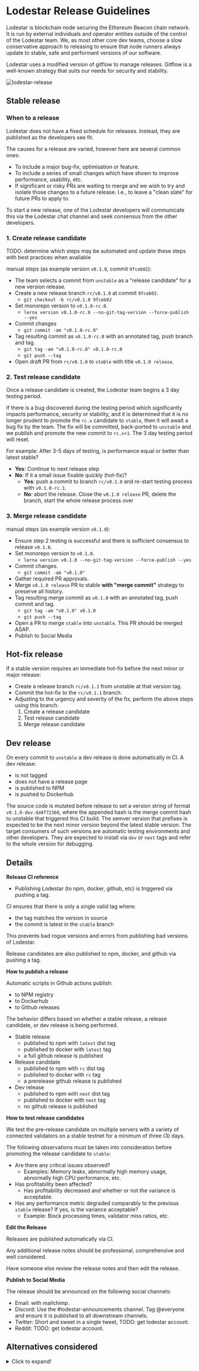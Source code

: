 # Lodestar Release Guidelines

Lodestar is blockchain node securing the Ethereum Beacon chain network. It is run by external individuals and operator entities outside of the control of the Lodestar team. We, as most other core dev teams, choose a slow conservative approach to releasing to ensure that node runners always update to stable, safe and performant versions of our software.

Lodestar uses a modified version of gitflow to manage releases. Gitflow is a well-known strategy that suits our needs for security and stability.

![lodestar-release](docs/images/gitflow-lodestar.png)

## Stable release

### When to a release

Lodestar does not have a fixed schedule for releases. Instead, they are published as the developers see fit.

The causes for a release are varied, however here are several common ones:

- To include a major bug-fix, optimisation or feature.
- To include a series of small changes which have shown to improve performance, usability, etc.
- If significant or risky PRs are waiting to merge and we wish to try and isolate those changes to a future release. I.e., to leave a "clean slate" for future PRs to apply to.

To start a new release, one of the Lodestar developers will communicate this via the Lodestar chat channel and seek consensus from the other developers.

### 1. Create release candidate

TODO: determine which steps may be automated and update these steps with best practices when available

manual steps (as example version `v0.1.0`, commit `9fceb02`):

- The team selects a commit from `unstable` as a "release candidate" for a new version release.
- Create a new release branch `rc/v0.1.0` at commit `9fceb02`.
  - `git checkout -b rc/v0.1.0 9fceb02`
- Set monorepo version to `v0.1.0-rc.0`.
  - `lerna version v0.1.0-rc.0 --no-git-tag-version --force-publish --yes`
- Commit changes
  - `git commit -am "v0.1.0-rc.0"`
- Tag resulting commit as `v0.1.0-rc.0` with an annotated tag, push branch and tag.
  - `git tag -am "v0.1.0-rc.0" v0.1.0-rc.0`
  - `git push --tag`
- Open draft PR from `rc/v0.1.0` to `stable` with title `v0.1.0 release`.

### 2. Test release candidate

Once a release candidate is created, the Lodestar team begins a 3 day testing period.

If there is a bug discovered during the testing period which significantly impacts performance, security or stability, and it is determined that it is no longer prudent to promote the `rc.x` candidate to `stable`, then it will await a bug fix by the team. The fix will be committed, back-ported to `unstable` and we publish and promote the new commit to `rc.x+1`. The 3 day testing period will reset.

For example: After 3-5 days of testing, is performance equal or better than latest stable?

- **Yes**: Continue to next release step
- **No**: If it a small issue fixable quickly (hot-fix)?
  - **Yes**: push a commit to branch `rc/v0.1.0` and re-start testing process with `v0.1.0-rc.1`.
  - **No**: abort the release. Close the `v0.1.0 release` PR, delete the branch, start the whole release process over

### 3. Merge release candidate

manual steps (as example version `v0.1.0`):

- Ensure step 2 testing is successful and there is sufficient consensus to release `v0.1.0`.
- Set monorepo version to `v0.1.0`.
  - `lerna version v0.1.0 --no-git-tag-version --force-publish --yes`
- Commit changes.
  - `git commit -am "v0.1.0"`
- Gather required PR approvals.
- Merge `v0.1.0 release` PR to stable **with "merge commit"** strategy to preserve all history.
- Tag resulting merge commit as `v0.1.0` with an annotated tag, push commit and tag.
  - `git tag -am "v0.1.0" v0.1.0`
  - `git push --tag`
- Open a PR to merge `stable` into `unstable`. This PR should be merged ASAP.
- Publish to Social Media

## Hot-fix release

If a stable version requires an immediate hot-fix before the next minor or major release:

- Create a release branch `rc/v0.1.1` from unstable at that version tag.
- Commit the hot-fix to the `rc/v0.1.1` branch.
- Adjusting to the urgency and severity of the fix, perform the above steps using this branch.
  1. Create a release candidate
  2. Test release candidate
  3. Merge release candidate

## Dev release

On every commit to `unstable` a dev release is done automatically in CI. A dev release:

- is not tagged
- does not have a release page
- is published to NPM
- is pushed to Dockerhub

The source code is mutated before release to set a version string of format `v0.1.0-dev.da9f72360`, where the appended hash is the merge commit hash to unstable that triggered this CI build. The semver version that prefixes is expected to be the next minor version beyond the latest stable version. The target consumers of such versions are automatic testing environments and other developers. They are expected to install via `dev` or `next` tags and refer to the whole version for debugging.

## Details

**Release CI reference**

- Publishing Lodestar (to npm, docker, github, etc) is triggered via pushing a tag.

CI ensures that there is only a single valid tag where:
  - the tag matches the version in source
  - the commit is latest in the `stable` branch

  This prevents bad rogue versions and errors from publishing bad versions of Lodestar.

Release candidates are also published to npm, docker, and github via pushing a tag.

**How to publish a release**

Automatic scripts in Github actions publish:

- to NPM registry
- to Dockerhub
- to Github releases

The behavior differs based on whether a stable release, a release candidate, or dev release is being performed.

- Stable release
  - published to npm with `latest` dist tag
  - published to docker with `latest` tag
  - a full github release is published
- Release candidate
  - published to npm with `rc` dist tag
  - published to docker with `rc` tag
  - a prerelease github release is published
- Dev release
  - published to npm with `next` dist tag
  - published to docker with `next` tag
  - no github release is published

**How to test release candidates**

We test the pre-release candidate on multiple servers with a variety of connected validators on a stable testnet for a minimum of three (3) days.

The following observations must be taken into consideration before promoting the release candidate to `stable`:

- Are there any critical issues observed?
  - Examples: Memory leaks, abnormally high memory usage, abnormally high CPU performance, etc.
- Has profitability been affected?
  - Has profitability decreased and whether or not the variance is acceptable.
- Has any performance metric degraded comparably to the previous `stable` release? If yes, is the variance acceptable?
  - Example: Block processing times, validator miss ratios, etc.

**Edit the Release**

Releases are published automatically via CI.

Any additional release notes should be professional, comprehensive and well considered.

Have someone else review the release notes and then edit the release.

**Publish to Social Media**

The release should be announced on the following social channels:

- Email: with mailchimp.
- Discord: Use the #lodestar-announcements channel. Tag @everyone and ensure it is published to all downstream channels.
- Twitter: Short and sweet in a single tweet, TODO: get lodestar account.
- Reddit: TODO: get lodestar account.

## Alternatives considered

<details>
  <summary>Click to expand!</summary>

Historical context and reasons against valid alternatives to help future discussions

**Version branches**

Lodestar used `master` as the single target for feature branches.

![lodestar-release](docs/images/lodestar-releases.png)

- Main branch = `master`
- Features merged to `master`
- To trigger rc, branch from `master` to `v0.1.x`
- `master` had package.json preemptively updated to the "next" version
- QA is done on `v0.1.x` branch
- Fixes on rc are done on `v0.1.x`, then re-tag
- Once released final `v0.1.0` tag is on a branch that is never merged
- Hot-fixes are either cherry-picked from `master` or done on the `v0.1.x` branch, never merged

However this had some issues:

- Aborted releases left master in awkward version 2 minors ahead of stable. When triggering the release again, we had to rollback master
- Almost all release tags ended in branches not part of the master tree. This caused issues since it's not straightforward to compute the diff between commits that are not direct parents of each other

**Continuous integration**

Always releasing `master` is another popular approach used by some entities but unsuitable for Lodestar. Given the complexity of a blockchain node, it's not possible to guarantee stable performance unless running the software for days in special conditions, not available in regular CI environments.

</details>
